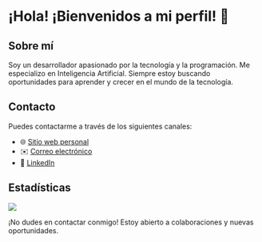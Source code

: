 # ¡Hola! ¡Bienvenidos a mi perfil! 👋

## Sobre mí
Soy un desarrollador apasionado por la tecnología y la programación. Me especializo en Inteligencia Artificial. Siempre estoy buscando oportunidades para aprender y crecer en el mundo de la tecnología.

## Contacto
Puedes contactarme a través de los siguientes canales:

- 🌐 [Sitio web personal](https://pablodonav.github.io/)
- ✉️ [Correo electrónico](mailto:pablodonav@gmail.com)
- 💼 [LinkedIn](https://www.linkedin.com/in/pablodonav/)

## Estadísticas
![](https://komarev.com/ghpvc/?username=pablodonav)

¡No dudes en contactar conmigo! Estoy abierto a colaboraciones y nuevas oportunidades.
